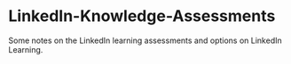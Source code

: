 # LinkedIn-Knowledge-Assessments
Some notes on the LinkedIn learning assessments and options on LinkedIn Learning.
